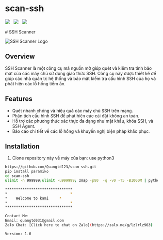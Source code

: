 # scan-ssh
<p>
 <img src="https://img.shields.io/github/stars/hoaan1995/Cosmic-Mirai?color=%23DF0067&style=for-the-badge"/> &nbsp;
 <img src="https://img.shields.io/github/forks/hoaan1995/Cosmic-Mirai?color=%239999FF&style=for-the-badge"/> &nbsp;
 <img src="https://img.shields.io/github/license/hoaan1995/Cosmic-Mirai?color=%23E8E8E8&style=for-the-badge"/> &nbsp;
 
</p>
# SSH Scanner

![SSH Scanner Logo](https://static.vecteezy.com/system/resources/previews/009/119/164/non_2x/ssh-logo-ssh-letter-ssh-letter-logo-design-initials-ssh-logo-linked-with-circle-and-uppercase-monogram-logo-ssh-typography-for-technology-business-and-real-estate-brand-vector.jpg)

## Overview

SSH Scanner là một công cụ mã nguồn mở giúp quét và kiểm tra tính bảo mật của các máy chủ sử dụng giao thức SSH. Công cụ này được thiết kế để giúp các nhà quản trị hệ thống và bảo mật kiểm tra cấu hình SSH của họ và phát hiện các lỗ hổng tiềm ẩn.

## Features

- Quét nhanh chóng và hiệu quả các máy chủ SSH trên mạng.
- Phân tích cấu hình SSH để phát hiện các cài đặt không an toàn.
- Hỗ trợ các phương thức xác thực đa dạng như mật khẩu, khóa SSH, và SSH Agent.
- Báo cáo chi tiết về các lỗ hổng và khuyến nghị biện pháp khắc phục.

## Installation

1. Clone repository này về máy của bạn:
use python3 

```bash
https://github.com/Quangtd123/scan-ssh.git
pip install paramiko
cd scan-ssh
ulimit -n 999999;ulimit -u999999; zmap -p80  -q -v0 -T5 -B1000M | python rdp.py pass.txt 50 out.txt

*******************************
*                             *
*    Welcome to kami     *
*                             *
*******************************

Contact Me:
Email: quangtd031@gmail.com
Zalo Chat: [Click here to chat on Zalo](https://zalo.me/g/lzlrlz963)

Version: 1.0


